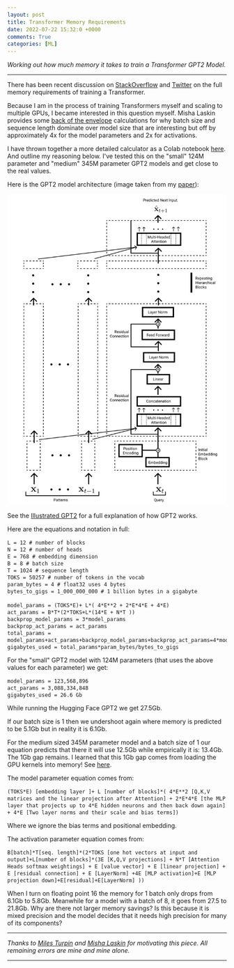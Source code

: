 ```yaml
---
layout: post
title: Transformer Memory Requirements
date: 2022-07-22 15:32:0 +0000
comments: True
categories: [ML]
---
```


*Working out how much memory it takes to train a Transformer GPT2 Model.*

---

There has been recent discussion on [StackOverflow](https://stats.stackexchange.com/questions/563919/formula-to-compute-approximate-memory-requirements-of-transformer-models) and [Twitter](https://twitter.com/MishaLaskin/status/1546994229674647553?s=20&t=0gkdvE1j_363D3xvTT1d4A) on the full memory requirements of training a Transformer.

Because I am in the process of training Transformers myself and scaling to multiple GPUs, I became interested in this question myself. Misha Laskin provides some [back of the envelope](https://twitter.com/MishaLaskin/status/1546994229674647553?s=20&t=0gkdvE1j_363D3xvTT1d4A) calculations for why batch size and sequence length dominate over model size that are interesting but off by approximately 4x for the model parameters and 2x for activations.

I have thrown together a more detailed calculator as a Colab notebook [here](https://colab.research.google.com/drive/1G0OabelIWifPfYgoVmUFhr3hKODSHe6a?usp=sharing). And outline my reasoning below. I've tested this on the "small" 124M parameter and "medium" 345M parameter GPT2 models and get close to the real values.

Here is the GPT2 model architecture (image taken from my [paper](https://arxiv.org/abs/2111.05498)):

<div align="center">
  <img width="700"  src="../images/TransformerCalc/TransformerModel.png">
</div>

See the [Illustrated GPT2](https://jalammar.github.io/illustrated-gpt2/) for a full explanation of how GPT2 works.

Here are the equations and notation in full:

```
L = 12 # number of blocks
N = 12 # number of heads
E = 768 # embedding dimension
B = 8 # batch size
T = 1024 # sequence length
TOKS = 50257 # number of tokens in the vocab
param_bytes = 4 # float32 uses 4 bytes
bytes_to_gigs = 1_000_000_000 # 1 billion bytes in a gigabyte

model_params = (TOKS*E)+ L*( 4*E**2 + 2*E*4*E + 4*E)
act_params = B*T*(2*TOKS+L*(14*E + N*T ))
backprop_model_params = 3*model_params
backprop_act_params = act_params
total_params = model_params+act_params+backprop_model_params+backprop_act_params=4*model_params+2*act_params
gigabytes_used = total_params*param_bytes/bytes_to_gigs
```

For the "small" GPT2 model with 124M parameters (that uses the above values for each parameter) we get:
```
model_params = 123,568,896
act_params = 3,088,334,848
gigabytes_used = 26.6 Gb
```

While running the Hugging Face GPT2 we get 27.5Gb.

If our batch size is 1 then we undershoot again where memory is predicted to be 5.1Gb but in reality it is 6.1Gb.

For the medium sized 345M parameter model and a batch size of 1 our equation predicts that there it will use 12.5Gb while empirically it is: 13.4Gb. The 1Gb gap remains. I learned that this 1Gb gap comes from loading the GPU kernels into memory! See [here](https://huggingface.co/docs/transformers/perf_train_gpu_one).

The model parameter equation comes from:
```
(TOKS*E) [embedding layer ]+ L [number of blocks]*( 4*E**2 [Q,K,V matrices and the linear projection after Attention] + 2*E*4*E [the MLP layer that projects up to 4*E hidden neurons and then back down again] + 4*E [Two layer norms and their scale and bias terms])
```
Where we ignore the bias terms and positional embedding.

The activation parameter equation comes from:
```
B[batch]*T[seq. length]*(2*TOKS [one hot vectors at input and output]+L[number of blocks]*(3E [K,Q,V projections] + N*T [Attention Heads softmax weightings] + E [value vector] + E [linear projection] + E [residual connection] + E [LayerNorm] +4E [MLP activation]+E [MLP projection down]+E[residual]+E[LayerNorm] ))
```

When I turn on floating point 16 the memory for 1 batch only drops from 6.1Gb to 5.8Gb. Meanwhile for a model with a batch of 8, it goes from 27.5 to 21.8Gb. Why are there not larger memory savings? Is this because it is mixed precision and the model decides that it needs high precision for many of its components?


---

*Thanks to [Miles Turpin](https://twitter.com/milesaturpin) and [Misha Laskin](https://twitter.com/MishaLaskin) for motivating this piece. All remaining errors are mine and mine alone.*

---
